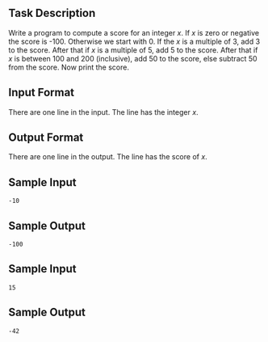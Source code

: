 ## Task Description ##

Write a program to compute a score for an integer $x$. If $x$ is zero or negative the score is -100. Otherwise we start with 0. If the $x$ is a multiple of 3, add 3 to the score. After that if $x$ is a multiple of 5, add 5 to the score. After that if $x$ is between 100 and 200 (inclusive), add 50 to the score, else subtract 50 from the score. Now print the score.

## Input Format ##

There are one line in the input. The line has the integer $x$.

## Output Format ##

There are one line in the output. The line has the score of $x$.

## Sample Input ##
```
-10
```

## Sample Output ##
```
-100
```

## Sample Input ##
```
15
```

## Sample Output ##
```
-42
```